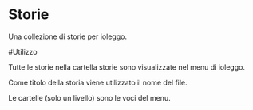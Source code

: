 Storie
======

Una collezione di storie per ioleggo.

#Utilizzo

Tutte le storie nella cartella storie sono visualizzate nel menu di ioleggo.

Come titolo della storia viene utilizzato il nome del file.

Le cartelle (solo un livello) sono le voci del menu.

